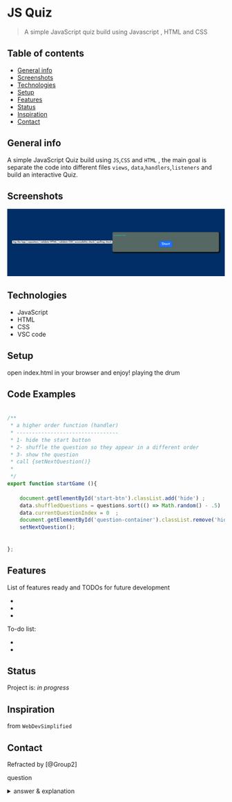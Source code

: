 # JS Quiz


> A simple JavaScript quiz build using Javascript , HTML and  CSS

## Table of contents
* [General info](#general-info)
* [Screenshots](#screenshots)
* [Technologies](#technologies)
* [Setup](#setup)
* [Features](#features)
* [Status](#status)
* [Inspiration](#inspiration)
* [Contact](#contact)

## General info

A simple JavaScript Quiz build using `JS`,`CSS` and `HTML` , the main goal is separate the code into different files `views`, `data`,`handlers`,`listeners` and build an interactive Quiz.

## Screenshots
![Example screenshot](img/screenShot.png)

## Technologies
* JavaScript
* HTML
* CSS
* VSC code


## Setup
open index.html in your browser and enjoy! playing the drum 

## Code Examples

```js

/**
 * a higher order function (handler)
 * ---------------------------------
 * 1- hide the start button 
 * 2- shuffle the question so they appear in a different order 
 * 3- show the question 
 * call {setNextQuestion()}
 *
 */
export function startGame (){ 
  
    document.getElementById('start-btn').classList.add('hide') ;
    data.shuffledQuestions = questions.sort(() => Math.random() - .5) ; 
    data.currentQuestionIndex = 0  ;
    document.getElementById('question-container').classList.remove('hide');
    setNextQuestion();
  
  
};

```


## Features
List of features ready and TODOs for future development

* 
* 
* 

To-do list:

* 
* 

## Status
Project is: _in progress_

## Inspiration

from `WebDevSimplified`

## Contact
Refracted  by [@Group2] 

question

<details>
<summary>answer & explanation</summary>

Answer : `JS` stands for JavaScript 

Answer : `JS` avaScript was created by Brendan Eich in 1995

Answer : An `IIFE` (Immediately Invoked Function Expression) is a JavaScript function that runs as soon as it is defined. 

Answer : According to `Northeastern University` in Canada the most popular programming language in 2020 is `Python`

Answer : JavaScript was originally called  `Mocha`, then renamed to `LiveScript`, and then renamed to `JavaScript`.

Answer : Learning JavaScript or any other programing language differ from person to person ,some prefer `books` , `online Tutorials` and `practising` other prfer 
also learning and coding different project. So all theses options are correct.

Answer : A prompt allows the user to enter input by providing a text box. Label and box will be provided to enter the text or number.

Answer : `===` check the `values` and `types` .But, `==` only check the `values` 

</details>
